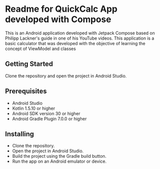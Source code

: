 # Readme for QuickCalc App developed with Compose

This is an Android application developed with Jetpack Compose based on Philipp Lackner's guide in one of his YouTube videos. This application is a basic calculator that was developed with the objective of learning the concept of ViewModel and classes

## Getting Started

Clone the repository and open the project in Android Studio.

## Prerequisites

* Android Studio
* Kotlin 1.5.10 or higher
* Android SDK version 30 or higher
* Android Gradle Plugin 7.0.0 or higher

## Installing

* Clone the repository.
* Open the project in Android Studio.
* Build the project using the Gradle build button.
* Run the app on an Android emulator or device.
